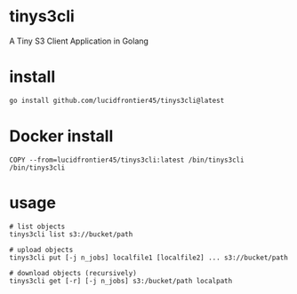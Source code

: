 # tinys3cli
A Tiny S3 Client Application in Golang

# install

```sh
go install github.com/lucidfrontier45/tinys3cli@latest
```

# Docker install

```docker
COPY --from=lucidfrontier45/tinys3cli:latest /bin/tinys3cli /bin/tinys3cli
```

# usage

```
# list objects
tinys3cli list s3://bucket/path

# upload objects
tinys3cli put [-j n_jobs] localfile1 [localfile2] ... s3://bucket/path

# download objects (recursively)
tinys3cli get [-r] [-j n_jobs] s3:/bucket/path localpath
```